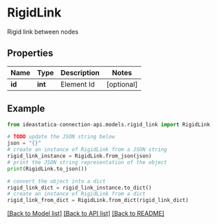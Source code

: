 # RigidLink

Rigid link between nodes

## Properties

Name | Type | Description | Notes
------------ | ------------- | ------------- | -------------
**id** | **int** | Element Id | [optional] 

## Example

```python
from ideastatica-connection-api.models.rigid_link import RigidLink

# TODO update the JSON string below
json = "{}"
# create an instance of RigidLink from a JSON string
rigid_link_instance = RigidLink.from_json(json)
# print the JSON string representation of the object
print(RigidLink.to_json())

# convert the object into a dict
rigid_link_dict = rigid_link_instance.to_dict()
# create an instance of RigidLink from a dict
rigid_link_from_dict = RigidLink.from_dict(rigid_link_dict)
```
[[Back to Model list]](../README.md#documentation-for-models) [[Back to API list]](../README.md#documentation-for-api-endpoints) [[Back to README]](../README.md)


